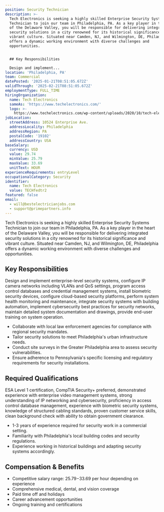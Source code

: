```yaml
---
position: Security Technician
description: >-
  Tech Electronics is seeking a highly skilled Enterprise Security Systems
  Technician to join our team in Philadelphia, PA. As a key player in the heart
  of the Delaware Valley, you will be responsible for delivering integrated
  security solutions in a city renowned for its historical significance and
  vibrant culture. Situated near Camden, NJ, and Wilmington, DE, Philadelphia
  offers a dynamic working environment with diverse challenges and
  opportunities.


  ## Key Responsibilities

  Design and implement...
location: 'Philadelphia, PA'
team: Commercial
datePosted: '2025-01-21T08:51:05.672Z'
validThrough: '2025-02-21T08:51:05.672Z'
employmentType: FULL_TIME
hiringOrganization:
  name: Tech Electronics
  sameAs: 'https://www.techelectronics.com/'
  logo: >-
    https://www.techelectronics.com/wp-content/uploads/2020/10/tech-electronics-logo.png
jobLocation:
  streetAddress: 10524 Enterprise Ave.
  addressLocality: Philadelphia
  addressRegion: PA
  postalCode: '19102'
  addressCountry: USA
baseSalary:
  currency: USD
  value: 29.74
  minValue: 25.79
  maxValue: 33.69
  unitText: HOUR
experienceRequirements: entryLevel
occupationalCategory: Security
identifier:
  name: Tech Electronics
  value: TECHfedtr2
featured: false
email:
  - will@bestelectricianjobs.com
  - support@primepartners.info
---
```




Tech Electronics is seeking a highly skilled Enterprise Security Systems Technician to join our team in Philadelphia, PA. As a key player in the heart of the Delaware Valley, you will be responsible for delivering integrated security solutions in a city renowned for its historical significance and vibrant culture. Situated near Camden, NJ, and Wilmington, DE, Philadelphia offers a dynamic working environment with diverse challenges and opportunities.

## Key Responsibilities
Design and implement enterprise-level security systems, configure IP camera networks including VLANs and QoS settings, program access control databases and credential management systems, install biometric security devices, configure cloud-based security platforms, perform system health monitoring and maintenance, integrate security systems with building automation, implement cybersecurity best practices for security networks, maintain detailed system documentation and drawings, provide end-user training on system operation.  
- Collaborate with local law enforcement agencies for compliance with regional security mandates.
- Tailor security solutions to meet Philadelphia's urban infrastructure needs.
- Conduct site surveys in the Greater Philadelphia area to assess security vulnerabilities.
- Ensure adherence to Pennsylvania's specific licensing and regulatory requirements for security installations.

## Required Qualifications
ESA Level 1 certification, CompTIA Security+ preferred, demonstrated experience with enterprise video management systems, strong understanding of IP networking and cybersecurity, proficiency in access control database management, experience with biometric security systems, knowledge of structured cabling standards, proven customer service skills, clean background check with ability to obtain government clearance.  
- 1-3 years of experience required for security work in a commercial setting.
- Familiarity with Philadelphia's local building codes and security regulations.
- Experience working in historical buildings and adapting security systems accordingly.

## Compensation & Benefits
- Competitive salary range: $25.79-$33.69 per hour depending on experience
- Comprehensive medical, dental, and vision coverage
- Paid time off and holidays
- Career advancement opportunities
- Ongoing training and certifications
